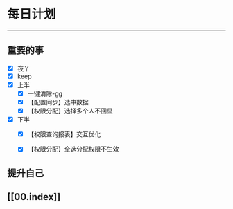 
# 每日计划
---
## 重要的事

- [x]    夜丫
- [x]   keep
- [x]  上半
	- [x] 一键清除-gg
	- [x] 【配置同步】选中数据
	- [x] 【权限分配】选择多个人不回显
- [x] 下半
	- [x] 【权限查询报表】交互优化
	- [x] 【权限分配】全选分配权限不生效



## 提升自己

  



## [[00.index]]











